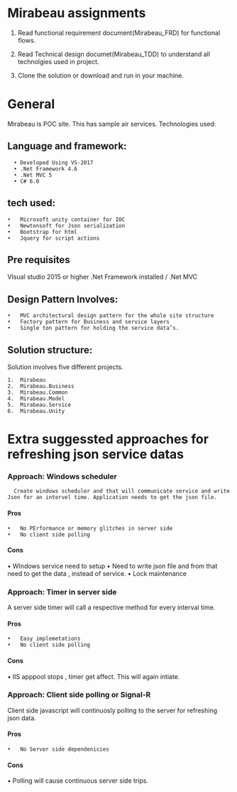 # Mirabeau assignments

1. Read functional requirement document(Mirabeau_FRD) for functional flows.

2. Read Technical design documet(Mirabeau_TDD) to understand all technolgies used in project.

3. Clone the solution or download and run in your machine.



# General

Mirabeau is POC site. This has sample air services.
Technologies used:

  ## Language and framework:

      •	Developed Using VS-2017
      •	.Net Framework 4.6
      •	.Net MVC 5
      •	C# 6.0
   ## tech used:

    •	Microsoft unity container for IOC
    •	Newtonsoft for Json serialization
    •	Bootstrap for html 
    •	Jquery for script actions


  ## Pre requisites
  VIsual studio 2015 or higher
  .Net Framework installed / .Net MVC
  
  
  ## Design Pattern Involves:

    •	MVC architectural design pattern for the whole site structure
    •	Factory pattern for Business and service layers
    •	Single ton pattern for holding the service data’s.

## Solution structure:

Solution involves five different projects.
 

    1.	Mirabeau
    2.	Mirabeau.Business
    3.	Mirabeau.Common
    4.	Mirabeau.Model
    5.	Mirabeau.Service
    6.	Mirabeau.Unity
    
    
  # Extra suggessted approaches for refreshing json service datas
    
  ### Approach: Windows scheduler
      Create windows scheduler and that will communicate service and write Json for an intervel time. Application needs to get the json file.
   #### Pros

    •	No PErformance or memory glitches in server side
    •	No client side polling

   #### Cons
  •	WIndows service need to setup 
  •	Need to write json file and from that need to get the data , instead of service.
  •	Lock maintenance

 ### Approach: Timer in server side
  A server side timer will call a respective method for every interval time. 
   #### Pros

    •	Easy implemetations
    •	No client side polling

   #### Cons
  •	IIS apppool stops , timer get affect. This will again intiate. 

 ### Approach: Client side polling or Signal-R
  Client side javascript will continuosly polling to the server for refreshing json data.
   #### Pros
   
    •	No Server side dependenicies

   #### Cons
  •	Polling will cause continuous server side trips.

